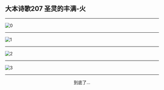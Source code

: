 
## 大本诗歌207 圣灵的丰满-火
        
<div id="aplayer0"></div>

---

<img alt="0" data-original="https://cdn.jsdelivr.net/gh/k34869/shi/data/d0206/0">

---

<img alt="1" data-original="https://cdn.jsdelivr.net/gh/k34869/shi/data/d0206/1">

---

<img alt="2" data-original="https://cdn.jsdelivr.net/gh/k34869/shi/data/d0206/2">

---

<img alt="3" data-original="https://cdn.jsdelivr.net/gh/k34869/shi/data/d0206/3">

---

<p style="text-align: center">到底了...</p>

<script src="/js/dist-view.js"></script>

<script>
MAIN.id = 'd0206';
        
const ap0 = new APlayer({
    container: document.getElementById('aplayer0'),
    volume: 1,
    loop: 'none',
    preload: 'none',
    audio: [{
        name: '大本诗歌207.mp3',
        artist: '大本诗歌',
        url: 'https://res.wx.qq.com/voice/getvoice?mediaid=MzI0NTk3MDM5M18yMjQ3NDkwMTgz',
        cover: '/favicon'
    }]
});
</script>
